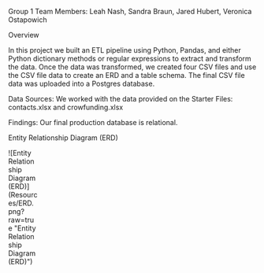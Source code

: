 Group 1 Team
Members: Leah Nash, Sandra Braun, Jared Hubert, Veronica Ostapowich

Overview

In this project we built an ETL pipeline using Python, Pandas, and either Python dictionary methods or regular expressions to extract and transform the data. Once the data was transformed, we created four CSV files and use the CSV file data to create an ERD and a table schema. The final CSV file data was uploaded into a Postgres database.

Data Sources: We worked with the data provided on the Starter Files: contacts.xlsx and crowfunding.xlsx

Findings: Our final production database is relational.

Entity Relationship Diagram (ERD)

<div style="width:60px ; height:60px">
![Entity Relationship Diagram (ERD)](Resources/ERD.png?raw=true "Entity Relationship Diagram (ERD)")
<div>
  
  


